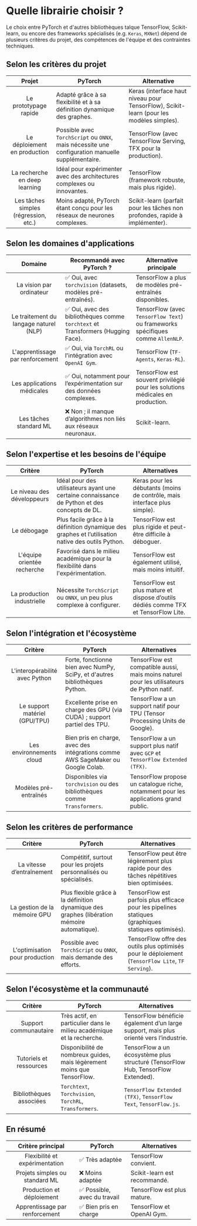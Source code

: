 # **Quelle librairie choisir ?**
Le choix entre PyTorch et d'autres bibliothèques talque TensorFlow, Scikit-learn, ou encore des frameworks spécialisés (e.g. `Keras`, `MXNet`) dépend de plusieurs critères du projet, des compétences de l'équipe et des contraintes techniques.
## **Selon les critères du projet**
Projet | PyTorch | Alternative
:-:|---|---
Le prototypage rapide | Adapté grâce à sa flexibilité et à sa définition dynamique des graphes. | Keras (interface haut niveau pour TensorFlow), Scikit-learn (pour les modèles simples).
Le déploiement en production | Possible avec `TorchScript` ou `ONNX`, mais nécessite une configuration manuelle supplémentaire. | TensorFlow (avec TensorFlow Serving, TFX pour la production).
La recherche en deep learning | Idéal pour expérimenter avec des architectures complexes ou innovantes. | TensorFlow (framework robuste, mais plus rigide).
Les tâches simples (régression, etc.) | Moins adapté, PyTorch étant conçu pour les réseaux de neurones complexes. | Scikit-learn (parfait pour les tâches non profondes, rapide à implémenter).
## **Selon les domaines d'applications**
Domaine | Recommandé avec PyTorch ? | Alternative principale
:-:|---|---
La vision par ordinateur | ✅ Oui, avec `torchvision` (datasets, modèles pré-entraînés). | TensorFlow a plus de modèles pré-entraînés disponibles.
Le traitement du langage naturel (NLP) | ✅ Oui, avec des bibliothèques comme `torchtext` et Transformers (Hugging Face). | TensorFlow (avec `TensorFlow Text`) ou frameworks spécifiques comme `AllenNLP`.
L'apprentissage par renforcement | ✅ Oui, via `TorchRL` ou l'intégration avec `OpenAI Gym`. | TensorFlow (`TF-Agents`, `Keras-RL`).
Les applications médicales | ✅ Oui, notamment pour l’expérimentation sur des données complexes. | TensorFlow est souvent privilégié pour les solutions médicales en production.
Les tâches standard ML | ❌ Non ; il manque d’algorithmes non liés aux réseaux neuronaux. | Scikit-learn.
## **Selon l'expertise et les besoins de l'équipe**
Critère | PyTorch | Alternatives
:-:|---|---
Le niveau des développeurs | Idéal pour des utilisateurs ayant une certaine connaissance de Python et des concepts de DL. | Keras pour les débutants (moins de contrôle, mais interface plus simple).
Le débogage | Plus facile grâce à la définition dynamique des graphes et l’utilisation native des outils Python. | TensorFlow est plus rigide et peut-être difficile à déboguer.
L'équipe orientée recherche | Favorisé dans le milieu académique pour la flexibilité dans l'expérimentation. | TensorFlow est également utilisé, mais moins intuitif.
La production industrielle | Nécessite `TorchScript` ou `ONNX`, un peu plus complexe à configurer. | TensorFlow est plus mature et dispose d’outils dédiés comme TFX et TensorFlow Lite.
## **Selon l'intégration et l'écosystème**
Critère | PyTorch | Alternatives
:-:|---|---
L'interopérabilité avec Python | Forte, fonctionne bien avec NumPy, SciPy, et d'autres bibliothèques Python. | TensorFlow est compatible aussi, mais moins naturel pour les utilisateurs de Python natif.
Le support matériel (GPU/TPU) | Excellente prise en charge des GPU (via CUDA) ; support partiel des TPU. | TensorFlow a un support natif pour TPU (Tensor Processing Units de Google).
Les environnements cloud | Bien pris en charge, avec des intégrations comme AWS SageMaker ou Google Colab.	| TensorFlow a un support plus natif avec `GCP` et `TensorFlow Extended (TFX)`.
Modèles pré-entraînés | Disponibles via `torchvision` ou des bibliothèques comme `Transformers`. | TensorFlow propose un catalogue riche, notamment pour les applications grand public.
## **Selon les critères de performance**
Critère | PyTorch | Alternatives
:-:|---|---
La vitesse d’entraînement | Compétitif, surtout pour les projets personnalisés ou spécialisés. | TensorFlow peut être légèrement plus rapide pour des tâches répétitives bien optimisées.
La gestion de la mémoire GPU | Plus flexible grâce à la définition dynamique des graphes (libération mémoire automatique). | TensorFlow est parfois plus efficace pour les pipelines statiques (graphiques statiques optimisés).
L'optimisation pour production | Possible avec `TorchScript` ou `ONNX`, mais demande des efforts. | TensorFlow offre des outils plus optimisés pour le déploiement (`TensorFlow Lite`, `TF Serving`).
## **Selon l'écosystème et la communauté**
Critère | PyTorch | Alternatives
:-:|---|---
Support communautaire | Très actif, en particulier dans le milieu académique et la recherche. | TensorFlow bénéficie également d’un large support, mais plus orienté vers l’industrie.
Tutoriels et ressources | Disponibilité de nombreux guides, mais légèrement moins que TensorFlow. | TensorFlow a un écosystème plus structuré (TensorFlow Hub, TensorFlow Extended).
Bibliothèques associées | `Torchtext`, `Torchvision`, `TorchRL`, `Transformers`. | `TensorFlow Extended (TFX)`, `TensorFlow Text`, `TensorFlow.js`.
## **En résumé**

<div align="center">

Critère principal | PyTorch | Alternatives
:-:|---|---
Flexibilité et expérimentation | ✅ Très adaptée | TensorFlow convient.
Projets simples ou standard ML | ❌ Moins adaptée | Scikit-learn est recommandé.
Production et déploiement | ✅ Possible, avec du travail | TensorFlow est plus mature.
Apprentissage par renforcement | ✅ Bien pris en charge | TensorFlow et OpenAI Gym.